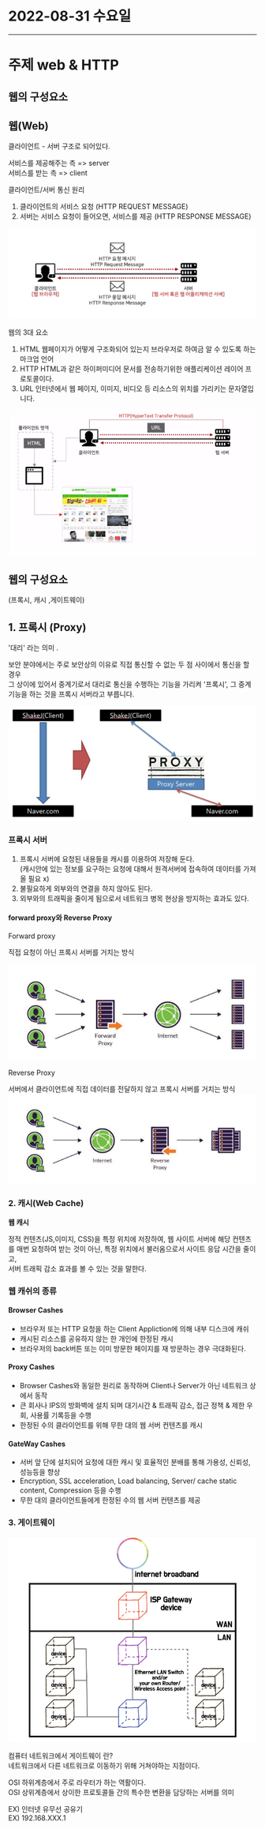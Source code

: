 # 2022-08-31 수요일

----

# 주제 web & HTTP 

## 웹의 구성요소 

## 웹(Web) 

클라이언트 - 서버 구조로 되어있다.

서비스를 제공해주는 측 => server <br>
서비스를 받는 측 => client

클라이언트/서버 통신 원리

1. 클라이언트의 서비스 요청 
(HTTP REQUEST MESSAGE) <br>
2. 서버는 서비스 요청이 들어오면, 서비스를 제공
(HTTP RESPONSE MESSAGE)

![img_2.png](image/img_2.png)

웹의 3대 요소

1. HTML  웹페이지가 어떻게 구조화되어 있는지 브라우저로 하여금 알 수 있도록 하는 마크업 언어
2. HTTP   HTML과 같은 하이퍼미디어 문서를 전송하기위한 애플리케이션 레이어 프로토콜이다.
3. URL  인터넷에서 웹 페이지, 이미지, 비디오 등 리소스의 위치를 가리키는 문자열입니다.

![img_3.png](image/img_3.png)


## 웹의 구성요소
(프록시, 캐시 ,게이트웨이)


## 1. 프록시 (Proxy)  <br>
'대리' 라는 의미 .

보안 분야에서는 주로 보안상의 이유로 직접 통신할 수 없는 두 점 사이에서 통신을 할 경우 <br>
그 상이에 있어서 중계기로서 대리로 통신을 수행하는 기능을 가리켜 '프록시', 그 중계 기능을 하는 것을 프록시 서버라고 부릅니다.

![img_4.png](image/img_4.png)

### 프록시 서버

1. 프록시 서버에 요청된 내용들을 캐시를 이용하여 저장해 둔다. <br>
   (캐시안에 있는 정보를 요구하는 요청에 대해서 원격서버에 접속하여 데이터를 가져올 필요 x)
2. 불필요하게 외부와의 연결을 하지 않아도 된다. 
3. 외부와의 트래픽을 줄이게 됨으로서 네트워크 병목 현상을 방지하는 효과도 있다.


#### forward proxy와 Reverse Proxy

Forward proxy 

직접 요청이 아닌 프록시 서버를 거치는 방식 

![img_5.png](image/img_5.png)

Reverse Proxy 

서버에서 클라이언트에 직접 데이터를 전달하지 않고 
프록시 서버를 거치는 방식 
![img_6.png](image/img_6.png)


### 2. 캐시(Web Cache)

**웹 캐시**

정적 컨텐츠(JS,이미지, CSS)을 특정 위치에 저장하여, 
웹 사이트 서버에 해당 컨텐츠를 매번 요청하여 받는 것이 아닌, 
특정 위치에서 불러옴으로서 사이트 응답 시간을 줄이고, <br>
서버 트래픽 감소 효과를 볼 수 있는 것을 말한다.

### 웹 캐쉬의 종류

#### Browser Cashes
- 브라우저 또는 HTTP 요청을 하는 Client Appliction에 의해 내부 디스크에 캐쉬
- 캐시된 리소스를 공유하지 않는 한 개인에 한정된 캐시
- 브라우저의 back버튼 또는 이미 방문한 페이지를 재 방문하는 경우 극대화된다.

#### Proxy Cashes
- Browser Cashes와 동일한 원리로 동작하며 Client나 Server가 아닌 네트워크 상에서 동작
- 큰 회사나 IPS의 방화벽에 설치 되며 대기시간 & 트래픽 감소, 접근 정책 & 제한 우회, 사용률 기록등을 수행
- 한정된 수의 클라이언트를 위해 무한 대의 웹 서버 컨텐츠를 캐시

#### GateWay Cashes
- 서버 앞 단에 설치되어 요청에 대한 캐시 및 효율적인 분배를 통해 가용성, 신뢰성, 성능등을 향상
- Encryption, SSL acceleration, Load balancing, Server/ cache static content, Compression 등을 수행
- 무한 대의 클라이언트들에게 한정된 수의 웹 서버 컨텐츠를 제공


### 3. 게이트웨이

![img_7.png](image/img_7.png)

컴퓨터 네트워크에서 게이트웨이 란?<br>
네트워크에서 다른 네트워크로 이동하기 위해 거쳐야하는 지점이다.

OSI 하위계층에서 주로 라우터가 하는 역활이다. <br>
OSI 상위계층에서 상이한 프로토콜들 간의 특수한 변환을 담당하는 서버를 의미

EX) 인터넷 유무선 공유기 <br>
EX) 192.168.XXX.1




